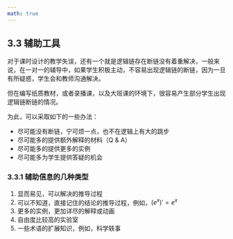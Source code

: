```yaml
---
math: true
---
```


## 3.3 辅助工具

对于课时设计的教学失误，还有一个就是逻辑链存在断链没有着重解决，一般来说，在一对一的辅导中，如果学生积极主动，不容易出现逻辑链的断链，因为一旦有所疑惑，学生会和教师沟通解决。

但在编写纸质教材，或者录播课，以及大班课的环境下，很容易产生部分学生出现逻辑链断链的情况。

为此，可以采取如下的一些办法：

- 尽可能没有断链，宁可烦一点，也不在逻辑上有大的跳步
- 尽可能多的提供额外解释的材料（Q & A）
- 尽可能多的提供更多的实例
- 尽可能多为学生提供答疑的机会

### 3.3.1 辅助信息的几种类型

1. 显而易见，可以解决的推导过程
1. 可以不知道，直接记住的结论的推导过程，例如，$(e^x)' = e^x$
1. 更多的实例，更加详尽的解释或动画
1. 自由度比较高的实验室
1. 一些术语的扩展知识，例如，科学轶事